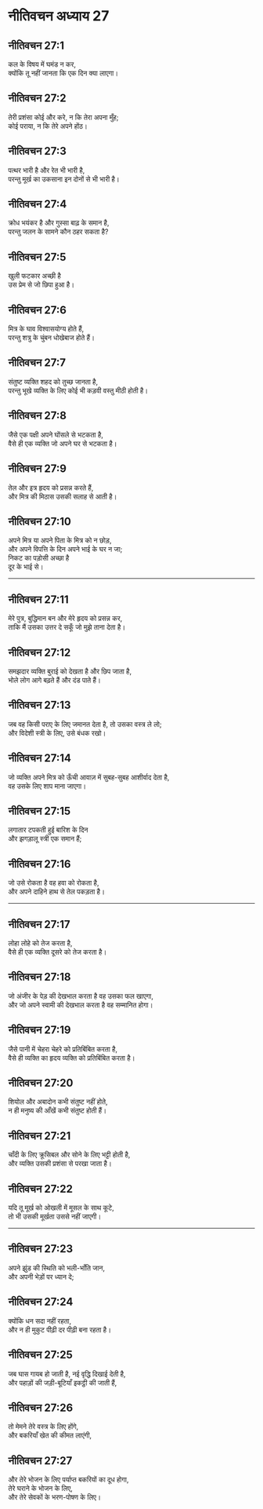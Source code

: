 # नीतिवचन अध्याय 27

## नीतिवचन 27:1

कल के विषय में घमंड न कर,  
क्योंकि तू नहीं जानता कि एक दिन क्या लाएगा।

## नीतिवचन 27:2

तेरी प्रशंसा कोई और करे, न कि तेरा अपना मुँह;  
कोई पराया, न कि तेरे अपने होंठ।

## नीतिवचन 27:3

पत्थर भारी है और रेत भी भारी है,  
परन्तु मूर्ख का उकसाना इन दोनों से भी भारी है।

## नीतिवचन 27:4

क्रोध भयंकर है और गुस्सा बाढ़ के समान है,  
परन्तु जलन के सामने कौन ठहर सकता है?

## नीतिवचन 27:5

खुली फटकार अच्छी है  
उस प्रेम से जो छिपा हुआ है।

## नीतिवचन 27:6

मित्र के घाव विश्वासयोग्य होते हैं,  
परन्तु शत्रु के चुंबन धोखेबाज होते हैं।

## नीतिवचन 27:7

संतुष्ट व्यक्ति शहद को तुच्छ जानता है,  
परन्तु भूखे व्यक्ति के लिए कोई भी कड़वी वस्तु मीठी होती है।

## नीतिवचन 27:8

जैसे एक पक्षी अपने घोंसले से भटकता है,  
वैसे ही एक व्यक्ति जो अपने घर से भटकता है।

## नीतिवचन 27:9

तेल और इत्र हृदय को प्रसन्न करते हैं,  
और मित्र की मिठास उसकी सलाह से आती है।

## नीतिवचन 27:10

अपने मित्र या अपने पिता के मित्र को न छोड़,  
और अपने विपत्ति के दिन अपने भाई के घर न जा;  
निकट का पड़ोसी अच्छा है  
दूर के भाई से।

---

## नीतिवचन 27:11

मेरे पुत्र, बुद्धिमान बन और मेरे हृदय को प्रसन्न कर,  
ताकि मैं उसका उत्तर दे सकूँ जो मुझे ताना देता है।

## नीतिवचन 27:12

समझदार व्यक्ति बुराई को देखता है और छिप जाता है,  
भोले लोग आगे बढ़ते हैं और दंड पाते हैं।

## नीतिवचन 27:13

जब वह किसी पराए के लिए जमानत देता है, तो उसका वस्त्र ले लो;  
और विदेशी स्त्री के लिए, उसे बंधक रखो।

## नीतिवचन 27:14

जो व्यक्ति अपने मित्र को ऊँची आवाज़ में सुबह-सुबह आशीर्वाद देता है,  
वह उसके लिए शाप माना जाएगा।

## नीतिवचन 27:15

लगातार टपकती हुई बारिश के दिन  
और झगड़ालू स्त्री एक समान हैं;

## नीतिवचन 27:16

जो उसे रोकता है वह हवा को रोकता है,  
और अपने दाहिने हाथ से तेल पकड़ता है।

---

## नीतिवचन 27:17

लोहा लोहे को तेज करता है,  
वैसे ही एक व्यक्ति दूसरे को तेज करता है।

## नीतिवचन 27:18

जो अंजीर के पेड़ की देखभाल करता है वह उसका फल खाएगा,  
और जो अपने स्वामी की देखभाल करता है वह सम्मानित होगा।

## नीतिवचन 27:19

जैसे पानी में चेहरा चेहरे को प्रतिबिंबित करता है,  
वैसे ही व्यक्ति का हृदय व्यक्ति को प्रतिबिंबित करता है।

## नीतिवचन 27:20

शियोल और अबादोन कभी संतुष्ट नहीं होते,  
न ही मनुष्य की आँखें कभी संतुष्ट होती हैं।

## नीतिवचन 27:21

चाँदी के लिए क्रूसिबल और सोने के लिए भट्टी होती है,  
और व्यक्ति उसकी प्रशंसा से परखा जाता है।

## नीतिवचन 27:22

यदि तू मूर्ख को ओखली में मूसल के साथ कूटे,  
तो भी उसकी मूर्खता उससे नहीं जाएगी।

---

## नीतिवचन 27:23

अपने झुंड की स्थिति को भली-भाँति जान,  
और अपनी भेड़ों पर ध्यान दे;

## नीतिवचन 27:24

क्योंकि धन सदा नहीं रहता,  
और न ही मुकुट पीढ़ी दर पीढ़ी बना रहता है।

## नीतिवचन 27:25

जब घास गायब हो जाती है, नई वृद्धि दिखाई देती है,  
और पहाड़ों की जड़ी-बूटियाँ इकट्ठी की जाती हैं,

## नीतिवचन 27:26

तो मेमने तेरे वस्त्र के लिए होंगे,  
और बकरियाँ खेत की कीमत लाएंगी,

## नीतिवचन 27:27

और तेरे भोजन के लिए पर्याप्त बकरियों का दूध होगा,  
तेरे घराने के भोजन के लिए,  
और तेरे सेवकों के भरण-पोषण के लिए।
